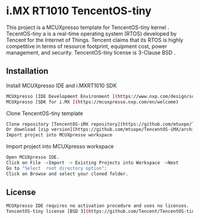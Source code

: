# i.MX RT1010 TencentOS-tiny
This project is a MCUXpresso template for TencentOS-tiny kernel .
TecentOS-tiny  a is a real-time operating system (RTOS) developed by Tencent for the Internet of Things. 
Tencent claims that its RTOS is highly competitive in terms of resource footprint, equipment cost, power management, and security.
TencentOS-tiny license is 3-Clause BSD .
## Installation
Install MCUXpresso IDE and i.MXRT1010 SDK
```bash
MCUXpresso [IDE Development Environment ](https://www.nxp.com/design/software/development-software/mcuxpresso-software-and-tools/mcuxpresso-integrated-development-environment-ide)
MCUXpresso [SDK for i.MX ](https://mcuxpresso.nxp.com/en/welcome)
```
Clone TencentOS-tiny template
```bash
Clone repository [TencentOS-iMX repository](https://github.com/mtuxpe/TencentOS-iMX.git)
Or download [zip version](https://github.com/mtuxpe/TencentOS-iMX/archive/master.zip) 
Import project into MCUXpresso workspace

```
Import project into MCUXpresso workspace
```bash
Open MCUXpresso IDE.
Click on File ->Import -> Existing Projects into Workspace ->Next
Go to "Select  root directory option":
Click on Browse and select your cloned folder.

```

## License
```bash
MCUXpresso IDE requires no activation procedure and uses no licenses.
TencentOS-tiny license [BSD 3](https://github.com/Tencent/TencentOS-tiny/blob/master/LICENSE)
```